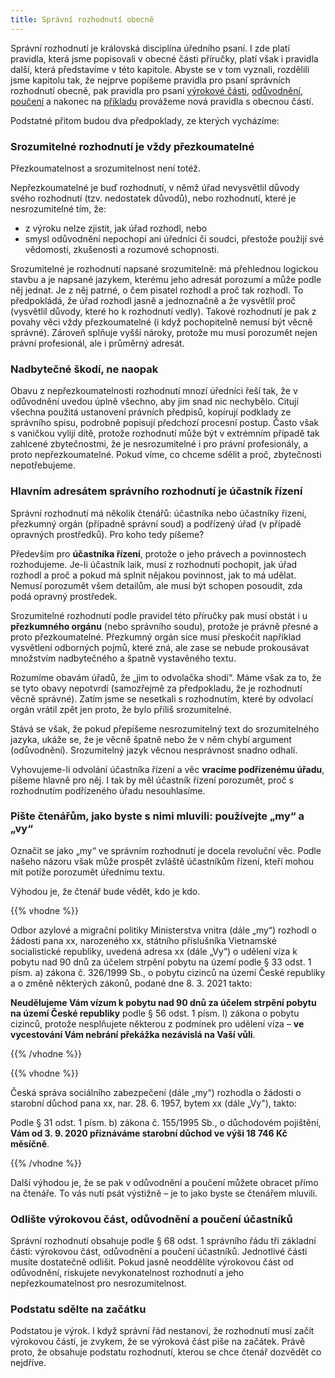 ```yaml
---
title: Správní rozhodnutí obecně
---
```

Správní rozhodnutí je královská disciplína úředního psaní. I zde platí pravidla, která jsme popisovali v obecné části příručky, platí však i pravidla další, která představíme v této kapitole. Abyste se v tom vyznali, rozdělili jsme kapitolu tak, že nejprve popíšeme pravidla pro psaní správních rozhodnutí obecně, pak pravidla pro psaní [výrokové části](https://www.ochrance.cz/srozumitelne/vyrokova_cast_napiste_o_kterych_pravech_a_povinnostech_ucastniku_jste_rozhodovali_a_jak_jste_rozhodli/), [odůvodnění](https://www.ochrance.cz/srozumitelne/oduvodneni_vysvetlete_proc_jste_rozhodli_prave_takto/), [poučení](https://www.ochrance.cz/srozumitelne/pouceni_vysvetlete_adresatovi_co_muze_delat/) a nakonec na [příkladu](https://www.ochrance.cz/srozumitelne/priklad_v_nemz_uplatnime_pravidla_teto_kapitoly_i_obecne_casti_prirucky/) provážeme nová pravidla s obecnou částí.

Podstatné přitom budou dva předpoklady, ze kterých vycházíme:

### Srozumitelné rozhodnutí je vždy přezkoumatelné

Přezkoumatelnost a srozumitelnost není totéž.

Nepřezkoumatelné je buď rozhodnutí, v němž úřad nevysvětlil důvody svého rozhodnutí (tzv. nedostatek důvodů), nebo rozhodnutí, které je nesrozumitelné tím, že:

* z výroku nelze zjistit, jak úřad rozhodl, nebo
* smysl odůvodnění nepochopí ani úředníci či soudci, přestože použijí své vědomosti, zkušenosti a rozumové schopnosti.

Srozumitelné je rozhodnutí napsané srozumitelně: má přehlednou logickou stavbu a je napsané jazykem, kterému jeho adresát porozumí a může podle něj jednat. Je z něj patrné, o čem pisatel rozhodl a proč tak rozhodl. To předpokládá, že úřad rozhodl jasně a jednoznačně a že vysvětlil proč (vysvětlil důvody, které ho k rozhodnutí vedly). Takové rozhodnutí je pak z povahy věci vždy přezkoumatelné (i když pochopitelně nemusí být věcně správné). Zároveň splňuje vyšší nároky, protože mu musí porozumět nejen právní profesionál, ale i průměrný adresát.

### Nadbytečné škodí, ne naopak

Obavu z nepřezkoumatelnosti rozhodnutí mnozí úředníci řeší tak, že v odůvodnění uvedou úplně všechno, aby jim snad nic nechybělo. Citují všechna použitá ustanovení právních předpisů, kopírují podklady ze správního spisu, podrobně popisují předchozí procesní postup. Často však s vaničkou vylijí dítě, protože rozhodnutí může být v extrémním případě tak zahlcené zbytečnostmi, že je nesrozumitelné i pro právní profesionály, a proto nepřezkoumatelné. Pokud víme, co chceme sdělit a proč, zbytečnosti nepotřebujeme.

### Hlavním adresátem správního rozhodnutí je účastník řízení

Správní rozhodnutí má několik čtenářů: účastníka nebo účastníky řízení, přezkumný orgán (případně správní soud) a podřízený úřad (v případě opravných prostředků). Pro koho tedy píšeme?

Především pro **účastníka řízení**, protože o jeho právech a povinnostech rozhodujeme. Je-li účastník laik, musí z rozhodnutí pochopit, jak úřad rozhodl a proč a pokud má splnit nějakou povinnost, jak to má udělat. Nemusí porozumět všem detailům, ale musí být schopen posoudit, zda podá opravný prostředek.

Srozumitelné rozhodnutí podle pravidel této příručky pak musí obstát i u **přezkumného orgánu** (nebo správního soudu), protože je právně přesné a proto přezkoumatelné. Přezkumný orgán sice musí přeskočit například vysvětlení odborných pojmů, které zná, ale zase se nebude prokousávat množstvím nadbytečného a špatně vystavěného textu.

Rozumíme obavám úřadů, že „jim to odvolačka shodí“. Máme však za to, že se tyto obavy nepotvrdí (samozřejmě za předpokladu, že je rozhodnutí věcně správné). Zatím jsme se nesetkali s rozhodnutím, které by odvolací orgán vrátil zpět jen proto, že bylo příliš srozumitelné.

Stává se však, že pokud přepíšeme nesrozumitelný text do srozumitelného jazyka, ukáže se, že je věcně špatně nebo že v něm chybí argument (odůvodnění). Srozumitelný jazyk věcnou nesprávnost snadno odhalí.

Vyhovujeme-li odvolání účastníka řízení a věc **vracíme podřízenému úřadu**, píšeme hlavně pro něj. I tak by měl účastník řízení porozumět, proč s rozhodnutím podřízeného úřadu nesouhlasíme.

### Pište čtenářům, jako byste s nimi mluvili: používejte „my“ a „vy“

Označit se jako „my“ ve správním rozhodnutí je docela revoluční věc. Podle našeho názoru však může prospět zvláště účastníkům řízení, kteří mohou mít potíže porozumět úřednímu textu.

Výhodou je, že čtenář bude vědět, kdo je kdo.

{{% vhodne %}}

Odbor azylové a migrační politiky Ministerstva vnitra (dále „my“) rozhodl o žádosti pana xx, narozeného xx, státního příslušníka Vietnamské socialistické republiky, uvedená adresa xx (dále „Vy“) o udělení víza k pobytu nad 90 dnů za účelem strpění pobytu na území podle § 33 odst. 1 písm. a) zákona č. 326/1999 Sb., o pobytu cizinců na území České republiky a o změně některých zákonů, podané dne 8. 3. 2021 takto:

**Neudělujeme Vám vízum k pobytu nad 90 dnů za účelem strpění pobytu na území České republiky** podle § 56 odst. 1 písm. l) zákona o pobytu cizinců, protože nesplňujete některou z podmínek pro udělení víza – **ve vycestování Vám nebrání překážka nezávislá na Vaší vůli**.

{{% /vhodne %}}

{{% vhodne %}}

Česká správa sociálního zabezpečení (dále „my“) rozhodla o žádosti o starobní důchod pana xx, nar. 28. 6. 1957, bytem xx (dále „Vy"), takto:

Podle § 31 odst. 1 písm. b) zákona č. 155/1995 Sb., o důchodovém pojištění, **Vám od 3. 9. 2020 přiznáváme starobní důchod ve výši 18 746 Kč měsíčně**.

{{% /vhodne %}}

Další výhodou je, že se pak v odůvodnění a poučení můžete obracet přímo na čtenáře. To vás nutí psát výstižně – je to jako byste se čtenářem mluvili.

### Odlište výrokovou část, odůvodnění a poučení účastníků

Správní rozhodnutí obsahuje podle § 68 odst. 1 správního řádu tři základní části: výrokovou část, odůvodnění a poučení účastníků. Jednotlivé části musíte dostatečně odlišit. Pokud jasně neoddělíte výrokovou část od odůvodnění, riskujete nevykonatelnost rozhodnutí a jeho nepřezkoumatelnost pro nesrozumitelnost.

### Podstatu sdělte na začátku

Podstatou je výrok. I když správní řád nestanoví, že rozhodnutí musí začít výrokovou částí, je zvykem, že se výroková část píše na začátek. Právě proto, že obsahuje podstatu rozhodnutí, kterou se chce čtenář dozvědět co nejdříve.